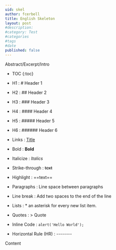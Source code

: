 ```yaml
---
uid: skel
author: fcerbell
title: English Skeleton
layout: post
#description:
#category: Test
#categories
#tags
#date
published: false
---
```


Abstract/Excerpt/Intro

* TOC
{:toc}

* H1 : # Header 1
* H2 : ## Header 2
* H3 : ### Header 3
* H4 : #### Header 4
* H5 : ##### Header 5
* H6 : ###### Header 6
* Links : [Title](URL)
* Bold : **Bold**
* Italicize : *Italics*
* Strike-through : ~~text~~
* Highlight : ==text==
* Paragraphs : Line space between paragraphs
* Line break : Add two spaces to the end of the line
* Lists : * an asterisk for every new list item.
* Quotes : > Quote
* Inline Code : `alert('Hello World');`
* Horizontal Rule (HR) : --------
[^1]: This is my first footnote
[^n]: Visit http://milanaryal.com
[^n]: A final footnote

Content



